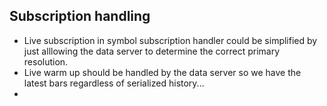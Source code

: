 
## Subscription handling
- Live subscription in symbol subscription handler could be simplified by just alllowing the data server to determine the correct primary resolution.
- Live warm up should be handled by the data server so we have the latest bars regardless of serialized history...
- 